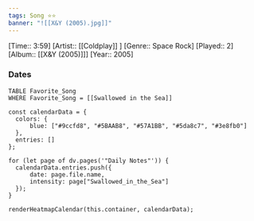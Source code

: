 ```yaml
---
tags: Song ⭐⭐ 
banner: "![[X&Y (2005).jpg]]"
---
```

[Time:: 3:59]
[Artist:: [[Coldplay]] ]
[Genre:: Space Rock]
[Played:: 2]
[Album:: [[X&Y (2005)]]]
[Year:: 2005]
### Dates
````dataview
TABLE Favorite_Song
WHERE Favorite_Song = [[Swallowed in the Sea]]
````
  ```dataviewjs
const calendarData = { 
	colors: { 
		blue: ["#9ccfd8", "#5BAAB8", "#57A1BB", "#5da8c7", "#3e8fb0"] 
	}, 
	entries: [] 
}; 

for (let page of dv.pages('"Daily Notes"')) { 
	calendarData.entries.push({ 
		date: page.file.name, 
		intensity: page["Swallowed_in_the_Sea"]
	}); 
} 

renderHeatmapCalendar(this.container, calendarData);
```
